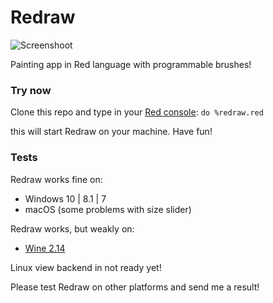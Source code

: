 # Redraw
![Screenshoot](https://github.com/honix/Redraw/blob/master/screenshoot.png)

Painting app in Red language with programmable brushes!

### Try now
Clone this repo and type in your [Red console](http://www.red-lang.org/p/download.html): ```do %redraw.red```

this will start Redraw on your machine. Have fun!

### Tests
Redraw works fine on:
- Windows 10 | 8.1 | 7
- macOS (some problems with size slider)

Redraw works, but weakly on:
- [Wine 2.14](https://www.winehq.org/)

Linux view backend in not ready yet!

Please test Redraw on other platforms and send me a result!
